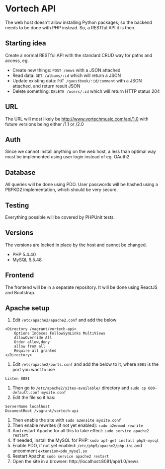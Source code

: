 # Vortech API
The web host doesn't allow installing Python packages, so the backend needs to be done with PHP instead. So, a RESTful API it is then.

## Starting idea
Create a normal RESTful API with the standard CRUD way for paths and access, eg.
- Create new things: ``POST /news`` with a JSON attached
- Read data: ``GET /albums/:id`` which will return a JSON
- Update existing data: ``PUT /guestbook/:id/comment`` with a JSON attached, and return result JSON
- Delete something: ``DELETE /users/:id`` which will return HTTP status 204

## URL
The URL will most likely be http://www.vortechmusic.com/api/1.0 with future versions being either /1.1 or /2.0

## Auth
Since we cannot install anything on the web host, a less than optimal way must be implemented using user login instead of eg. OAuth2

## Database
All queries will be done using PDO. User passwords will be hashed using a PBFKD2 implementation, which should be very secure.

## Testing
Everything possible will be covered by PHPUnit tests.

## Versions
The versions are locked in place by the host and cannot be changed.
- PHP 5.4.40
- MySQL 5.5.48

## Frontend
The frontend will be in a separate repository. It will be done using ReactJS and Bootstrap.

## Apache setup
1. Edit ``/etc/apache2/apache2.conf`` and add the below
```
<Directory /vagrant/vortech-api>  
    Options Indexes FollowSymLinks MultiViews  
    AllowOverride All  
    Order allow,deny  
    allow from all  
    Require all granted  
</Directory>  
```
1. Edit ``/etc/apache2/ports.conf`` and add the below to it, where ``8081`` is the port you want to use
```
Listen 8081
```
1. Then go to ``/etc/apache2/sites-available/`` directory and ``sudo cp 000-default.conf mysite.conf``
1. Edit the file so it has:
```
ServerName localhost
DocumentRoot /vagrant/vortech-api
```
1. Then enable the site with ``sudo a2ensite mysite.conf``
1. Then enable rewrites (if not yet enabled): ``sudo a2enmod rewrite``
1. And restart Apache for all this to take effect: ``sudo service apache2 restart``
1. If needed, install the MySQL for PHP: ``sudo apt-get install php5-mysql``
1. Enable PDO, if not yet enabled: ``/etc/php5/apache2/php.ini`` and uncomment ``extension=pdo_mysql.so``
1. Restart Apache: ``sudo service apache2 restart``
1. Open the site in a browser: http://localhost:8081/api/1.0/news
